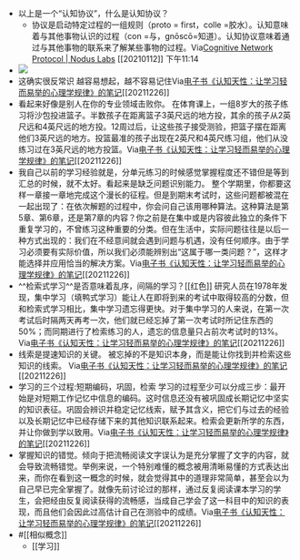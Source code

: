 - 以上是一个“认知协议”，什么是认知协议？
    - 协议是启动特定过程的一组规则（proto = first，colle =胶水）。认知意味着与其他事物认识的过程（con =与，gnōscō=知道）。认知协议意味着通过与其他事物的联系来了解某些事物的过程。Via[Cognitive Network Protocol | Nodus Labs](https://noduslabs.com/research/cognitive-network-protocol/) [[20210112]] 下午11:14
- ![](https://firebasestorage.googleapis.com/v0/b/firescript-577a2.appspot.com/o/imgs%2Fapp%2Fxinyiheng%2Fx6AK47C_1D.png?alt=media&token=09d84493-8b58-4139-a852-3b0d04f2e0bf)
- 这确实很反常识
越容易想起，越不容易记住Via[电子书《认知天性：让学习轻而易举的心理学规律》的笔记](https://app.yinxiang.com/shard/s63/nl/13797828/3b753e9f-608f-49ef-bbee-75abd1db1d47/)[[20211226]] 
- 看起来好像是别人在你的专业领域击败你。
在体育课上，一组8岁大的孩子练习将沙包投进篮子。半数孩子在距离篮子3英尺远的地方投，其余的孩子从2英尺远和4英尺远的地方投。12周过后，让这些孩子接受测验，把篮子摆在距离他们3英尺远的地方。投篮最准的孩子出现在2英尺和4英尺练习组，他们从没练习过在3英尺远的地方投篮。Via[电子书《认知天性：让学习轻而易举的心理学规律》的笔记](https://app.yinxiang.com/shard/s63/nl/13797828/3b753e9f-608f-49ef-bbee-75abd1db1d47/)[[20211226]] 
- 我自己以前的学习经验就是，分单元练习的时候感觉掌握程度还不错但是等到汇总的时候，就不太好。看起来是缺乏问题识别能力。
整个学期里，你都要这样一章接一章地完成这个漫长的征程。但是到期末考试时，这些问题都被混在一起出现了：在依次解题的过程中，你会问自己该用哪种算法。这种算法是第5章、第6章，还是第7章的内容？你之前是在集中或是内容彼此独立的条件下重复学习的，不曾练习这种重要的分类。但在生活中，实际问题往往是以后一种方式出现的：我们在不经意间就会遇到问题与机遇，没有任何顺序。由于学习必须要有实际价值，所以我们必须能辨别出“这属于哪一类问题？”，这样才能选择并应用恰当的解决方案。Via[电子书《认知天性：让学习轻而易举的心理学规律》的笔记](https://app.yinxiang.com/shard/s63/nl/13797828/3b753e9f-608f-49ef-bbee-75abd1db1d47/)[[20211226]] 
- ^^检索式学习^^是否意味着乱序，间隔的学习？[[红色]]
研究人员在1978年发现，集中学习（填鸭式学习）能让人在即将到来的考试中取得较高的分数，但和检索式学习相比，集中学习遗忘得更快。对于集中学习的人来说，在第一次考试后时隔两天再考一次，他们就已经忘掉了第一次考试时所记住东西的50%；而同期进行了检索练习的人，遗忘的信息量只占前次考试时的13%。Via[电子书《认知天性：让学习轻而易举的心理学规律》的笔记](https://app.yinxiang.com/shard/s63/nl/13797828/3b753e9f-608f-49ef-bbee-75abd1db1d47/)[[20211226]] 
- 线索是提速知识的关键。
被忘掉的不是知识本身，而是能让你找到并检索这些知识的线索。
Via[电子书《认知天性：让学习轻而易举的心理学规律》的笔记](https://app.yinxiang.com/shard/s63/nl/13797828/3b753e9f-608f-49ef-bbee-75abd1db1d47/)[[20211226]] 
- 学习的三个过程:短期编码，巩固，检索
学习的过程至少可以分成三步：最开始是对短期工作记忆中信息的编码。这时信息还没有被巩固成长期记忆中坚实的知识表征。巩固会辨识并稳定记忆线索，赋予其含义，把它们与过去的经验以及长期记忆中已经存储下来的其他知识联系起来。检索会更新所学的东西，并让你做到学以致用。Via[电子书《认知天性：让学习轻而易举的心理学规律》的笔记](https://app.yinxiang.com/shard/s63/nl/13797828/3b753e9f-608f-49ef-bbee-75abd1db1d47/)[[20211226]] 
- 掌握知识的错觉。倾向于把流畅阅读文字误认为是充分掌握了文字的内容，就会导致流畅错觉。举例来说，一个特别难懂的概念被用清晰易懂的方式表达出来，而你在看到这一概念的时候，就会觉得其中的道理非常简单，甚至会以为自己早已完全掌握了。就像先前讨论过的那样，通过反复阅读课本学习的学生，会把经由反复阅读获得的流畅感，当成自己学会了这一科目中的知识的表现，而且他们会因此过高估计自己在测验中的成绩。Via[电子书《认知天性：让学习轻而易举的心理学规律》的笔记](https://app.yinxiang.com/shard/s63/nl/13797828/3b753e9f-608f-49ef-bbee-75abd1db1d47/)[[20211226]] 
- #[[相似概念]]
    - [[学习]]
